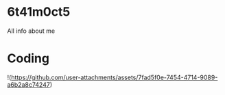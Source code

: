 # 6t41m0ct5
All info about me
# Coding
!(https://github.com/user-attachments/assets/7fad5f0e-7454-4714-9089-a6b2a8c74247)
